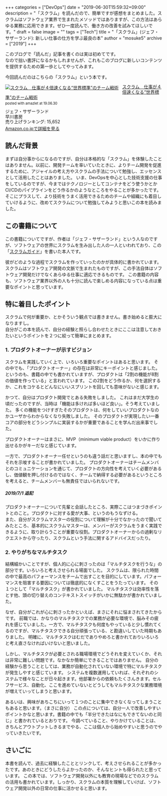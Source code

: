 +++
categories = ["DevOps"]
date = "2019-06-30T15:59:32+09:00"
description = "「スクラム」を読んだので、簡単ですが感想をまとめました。スクラムはソフトウェア業界で生まれたメソッドではありますが、この方法はあらゆる業務に応用できます。ぜひ一度読んで、働き方の改善を試みてほしいです。"
draft = false
image = ""
tags = ["Tech"]
title = "「スクラム」(ジェフ・サザーランド): 新しい仕事の仕方を学ぶ最良の本"
author = "mosuke5"
archive = ["2019"]
+++

このブログで「読んだ」記事を書くのは実は初めてです。  
なので拙い書評になるかもしれませんが、これもこのブログに新しいコンテンツを提供するための第一歩としてやってみます。

今回読んだのはこちらの「スクラム」という本です。

<div class="amazlet-box" style="margin-bottom:0px;"><div class="amazlet-image" style="float:left;margin:0px 12px 1px 0px;"><a href="https://amzn.to/39EoJCX" name="amazletlink" target="_blank"><img src="https://images-fe.ssl-images-amazon.com/images/I/31YRID0DRaL._SL160_.jpg" alt="スクラム　仕事が４倍速くなる“世界標準”のチーム戦術" style="border: none;" /></a></div><div class="amazlet-info" style="line-height:120%; margin-bottom: 10px"><div class="amazlet-name" style="margin-bottom:10px;line-height:120%"><a href="https://amzn.to/39EoJCX" name="amazletlink" target="_blank">スクラム　仕事が４倍速くなる“世界標準”のチーム戦術</a><div class="amazlet-powered-date" style="font-size:80%;margin-top:5px;line-height:120%">posted with amazlet at 19.06.30</div></div><div class="amazlet-detail">ジェフ・サザーランド <br />早川書房 <br />売り上げランキング: 15,652<br /></div><div class="amazlet-sub-info" style="float: left;"><div class="amazlet-link" style="margin-top: 5px"><a href="https://amzn.to/39EoJCX" name="amazletlink" target="_blank">Amazon.co.jpで詳細を見る</a></div></div></div><div class="amazlet-footer" style="clear: left"></div></div>

<!--more-->

## 読んだ背景
まずは自分事からになるのですが、自分は本格的な「スクラム」を体験したことはありません。以前に、開発チームを率いていたときに、よりチーム開発を促進するために、アジャイルの考え方やスクラムの手法について勉強し、エッセンスとして活用したことはありました。
いま、DevOpsを中心とした技術支援の仕事をしているのですが、今まではテクノロジーとしてコンテナをどう使うかとかCI/CDのパイプラインをどう作るかのようなところをやることが多かったです。
そこにプラスして、より技術をうまく活用できるためのチームや組織にも着目していけるように、改めてスクラムについて勉強してみようと思いこの本を読みました。

## この書籍について
この書籍についてですが、作者は「ジェフ・サザーランド」という人なのですが、ソフトウェアの世界にスクラムを生み出した人の一人といわれており、この「<a href="https://scrumguides.org/docs/scrumguide/v2017/2017-Scrum-Guide-Japanese.pdf" target="_blank">スクラムガイド</a>」を書いた本人です。

彼がどのような過程でスクラムを作っていったのかが具体的に書かれています。
スクラムはソフトウェア開発の文脈で生まれたものですが、この手法自体はソフトウェア開発だけでなくあらゆる仕事に適応できるものです。
この書籍の内容も、ソフトウェア業界以外の人も十分に読んで楽しめる内容になっている点は重要なポイントと思っています。

## 特に着目したポイント
スクラムで何が重要か、とかそういう観点では書きません。書き始めると膨大になりますし。  
自分がこの本を読んで、自分の経験と照らし合わせたときにここは注意しておきたいというポイントを２つに絞って簡単にまとめます。

### 1. プロダクトオーナーが示すビジョン
スクラムを実践していく上で、いろいろ重要なポイントはあると思います。
その中でも、「プロダクトオーナー」の存在は非常にキーポイントと感じました。
というのも、書籍の中でも書かれていますが、プロダクトは「2割の機能が8割の価値を作っている」と言われています。
この2割をどう作るか、何を選択するか、これをコケるとどんなにいいスプリントを回しても意味がないと感じます。

かつて、自分はプロダクト開発でとある失敗をしました。
これはまだ大学生の頃だったのですが、当時は「機能は多ければ多いほど良い」。そう考えていました。
多くの機能をつけすぎたそのプロダクトは、何をしていいプロダクトなのかユーザからわからなくなり失敗しました。
そのプロダクトが実現したい一番コアの部分をどうシンプルに実装するかが重要であることを学んだ出来事でした。

プロダクトオーナーはまさに、MVP（minimum viable product）をいかに作り出せるかがキーだなと感じています。

一方で、プロダクトオーナー任せというのも違う話だと思いますし、本の中でもそれを示唆することが書かれていました。
プロダクトオーナーはチームメンバとのコミュニケーションを通じて、プロダクトの方向性を考えていく必要があるし、価値観を押し付けるのではなく、チームで納得する必要があるというところを考えると、チームメンバーも無責任ではいられないです。

##### 2019/7/1 追記
プロダクトオーナーについて先輩と会話したところ、実際ここはつまづきポイントとのこと。プロダクトに対する愛が大事、というのもうなずける。  
また、自分がスクラムマスターの役割について理解が十分でなかったので聞いてみたところ、基本的にスクラムマスターは、メンバーがスクラムをうまく実践できるように、取り計らうことが重要な役割。プロダクトオーナーからの過剰なリクエストから守ったり、スクラムという手法に関するアドバイスだったり。

### 2. やりがちなマルチタスク
結構細かいことですが、個人的に心に刺さったのは「マルチタスクを行うな」の部分です。いろいろと考えさせられる場面でした。
スクラムは、限られた時間の中で最高のパフォーマンスをチームで出すことを目的にしています。パフォーマンスを阻害する要因については徹底的になくすことをうたっています。
その１つとして「マルチタスク」が書かれていました。
マルチタスクは効率性を落とす他、頭の切り替えのコンテキストスイッチがいかに無駄かが書かれていました。

なぜ、自分がこれが心に刺さったかといえば、まさにそれに悩まされてきたからです。
前職では、かなりのマルチタスクでの業務が必要な環境で、脳みその疲れを感じていました。一方で、マルチタスクも何度もやっていると少し慣れてくるのですが、マルチタスクできる自分頑張っている、と勘違いしていた時期もありました。
明確に、マルチタスクはむだでありやめろと書かれておりいろいろと考え直さなければいけないと思いました。

しかし、マルチタスクが必要とされる職場環境でどうそれを変えていくか、それは非常に難しい問題です。なかなか簡単にできることではありません。
自分の経験から思うこととしては、業務が自動化されていない環境で特にマルチタスクが発生しやすと感じています。
システムを複数運用していれば、それぞれのシステムで様々なことが日々起きます。他部署からの依頼もたくさんきます。セルフサービス、自動化、ここを進めていないとどうしてもマルチタスクな業務環境が増えていってしまうと思います。

あるいは、興味があちこちにいって１つのことに集中できなくなってしまうこともあると思います。（まさに自分）
この点については、自分一人で改善しやすいポイントかなと思います。書籍の中でも「半分できたはなにもできてないのと同じ」と書かれているとおりです。
今調べていること、やりかけていることは、きちんとアウトプットしきるまでやる、ここは個人から始めやすいと思うのでやっていきたいです。

## さいごに
本書を読んで、過去に経験したこととリンクして、考えさせられることが多かったです。あのときにどうしたらよかったのか、そんなヒントも得られたと思っています。
この本では、ソフトウェア開発以外にも教育の現場などでのスクラムの活用も書かれています。しっかり、スクラムの本質を理解していけば、ソフトウェア開発以外の日常の仕事に活かせると思います。
